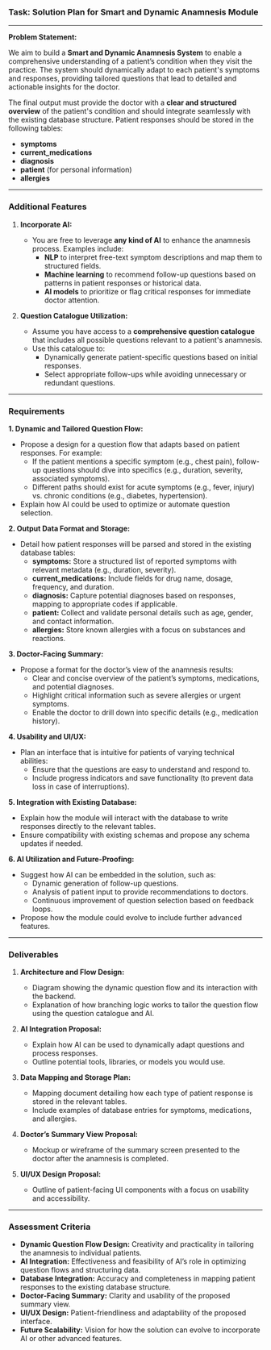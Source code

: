### **Task: Solution Plan for Smart and Dynamic Anamnesis Module**

---

**Problem Statement:**

We aim to build a **Smart and Dynamic Anamnesis System** to enable a comprehensive understanding of a patient’s condition when they visit the practice. The system should dynamically adapt to each patient's symptoms and responses, providing tailored questions that lead to detailed and actionable insights for the doctor.

The final output must provide the doctor with a **clear and structured overview** of the patient's condition and should integrate seamlessly with the existing database structure. Patient responses should be stored in the following tables:

- **symptoms**  
- **current_medications**  
- **diagnosis**  
- **patient** (for personal information)  
- **allergies**  

---

### **Additional Features**

1. **Incorporate AI:**
   - You are free to leverage **any kind of AI** to enhance the anamnesis process. Examples include:
     - **NLP** to interpret free-text symptom descriptions and map them to structured fields.
     - **Machine learning** to recommend follow-up questions based on patterns in patient responses or historical data.
     - **AI models** to prioritize or flag critical responses for immediate doctor attention.

2. **Question Catalogue Utilization:**
   - Assume you have access to a **comprehensive question catalogue** that includes all possible questions relevant to a patient's anamnesis.
   - Use this catalogue to:
     - Dynamically generate patient-specific questions based on initial responses.
     - Select appropriate follow-ups while avoiding unnecessary or redundant questions.

---

### **Requirements**

**1. Dynamic and Tailored Question Flow:**  
- Propose a design for a question flow that adapts based on patient responses. For example:
  - If the patient mentions a specific symptom (e.g., chest pain), follow-up questions should dive into specifics (e.g., duration, severity, associated symptoms).
  - Different paths should exist for acute symptoms (e.g., fever, injury) vs. chronic conditions (e.g., diabetes, hypertension).
- Explain how AI could be used to optimize or automate question selection.

**2. Output Data Format and Storage:**  
- Detail how patient responses will be parsed and stored in the existing database tables:
  - **symptoms:** Store a structured list of reported symptoms with relevant metadata (e.g., duration, severity).
  - **current_medications:** Include fields for drug name, dosage, frequency, and duration.
  - **diagnosis:** Capture potential diagnoses based on responses, mapping to appropriate codes if applicable.
  - **patient:** Collect and validate personal details such as age, gender, and contact information.
  - **allergies:** Store known allergies with a focus on substances and reactions.

**3. Doctor-Facing Summary:**  
- Propose a format for the doctor’s view of the anamnesis results:
  - Clear and concise overview of the patient’s symptoms, medications, and potential diagnoses.
  - Highlight critical information such as severe allergies or urgent symptoms.
  - Enable the doctor to drill down into specific details (e.g., medication history).

**4. Usability and UI/UX:**  
- Plan an interface that is intuitive for patients of varying technical abilities:
  - Ensure that the questions are easy to understand and respond to.
  - Include progress indicators and save functionality (to prevent data loss in case of interruptions).

**5. Integration with Existing Database:**  
- Explain how the module will interact with the database to write responses directly to the relevant tables.
- Ensure compatibility with existing schemas and propose any schema updates if needed.

**6. AI Utilization and Future-Proofing:**  
- Suggest how AI can be embedded in the solution, such as:
  - Dynamic generation of follow-up questions.
  - Analysis of patient input to provide recommendations to doctors.
  - Continuous improvement of question selection based on feedback loops.
- Propose how the module could evolve to include further advanced features.

---

### **Deliverables**

1. **Architecture and Flow Design:**
   - Diagram showing the dynamic question flow and its interaction with the backend.
   - Explanation of how branching logic works to tailor the question flow using the question catalogue and AI.

2. **AI Integration Proposal:**
   - Explain how AI can be used to dynamically adapt questions and process responses.
   - Outline potential tools, libraries, or models you would use.

3. **Data Mapping and Storage Plan:**
   - Mapping document detailing how each type of patient response is stored in the relevant tables.
   - Include examples of database entries for symptoms, medications, and allergies.

4. **Doctor’s Summary View Proposal:**
   - Mockup or wireframe of the summary screen presented to the doctor after the anamnesis is completed.

5. **UI/UX Design Proposal:**
   - Outline of patient-facing UI components with a focus on usability and accessibility.

---

### **Assessment Criteria**

- **Dynamic Question Flow Design:** Creativity and practicality in tailoring the anamnesis to individual patients.
- **AI Integration:** Effectiveness and feasibility of AI’s role in optimizing question flows and structuring data.
- **Database Integration:** Accuracy and completeness in mapping patient responses to the existing database structure.
- **Doctor-Facing Summary:** Clarity and usability of the proposed summary view.
- **UI/UX Design:** Patient-friendliness and adaptability of the proposed interface.
- **Future Scalability:** Vision for how the solution can evolve to incorporate AI or other advanced features.
